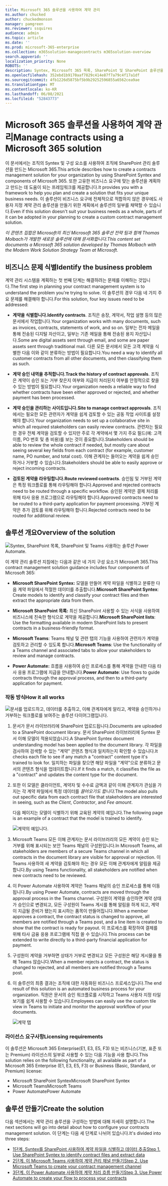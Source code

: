 ```yaml
---
title: Microsoft 365 솔루션을 사용하여 계약 관리
ms.author: chucked
author: chuckedmonson
manager: pamgreen
ms.reviewer: ssquires
audience: admin
ms.topic: article
ms.date: ''
ms.prod: microsoft-365-enterprise
ms.collection: m365solution-managecontracts m365solution-overview
search.appverid: ''
localization_priority: None
ROBOTS: ''
description: Syntex, Microsoft 365 목록, SharePoint 및 SharePoint 솔루션을 사용하여 계약을 관리하는 Microsoft Teams 방법을 Power Automate.
ms.openlocfilehash: 352ebd1b9170aaf7829c414e87f7a79c4f17a1df
ms.sourcegitcommit: 4fb1226d5875bf5b9b29252596855a6562cea9ae
ms.translationtype: MT
ms.contentlocale: ko-KR
ms.lasthandoff: 06/08/2021
ms.locfileid: "52843773"
---
```

# <a name="manage-contracts-using-a-microsoft-365-solution"></a><span data-ttu-id="e8707-103">Microsoft 365 솔루션을 사용하여 계약 관리</span><span class="sxs-lookup"><span data-stu-id="e8707-103">Manage contracts using a Microsoft 365 solution</span></span>

<span data-ttu-id="e8707-104">이 문서에서는 조직의 Syntex 및 구성 요소를 사용하여 조직에 SharePoint 관리 솔루션을 만드는 Microsoft 365.</span><span class="sxs-lookup"><span data-stu-id="e8707-104">This article describes how to create a contracts management solution for your organization by using SharePoint Syntex and components of Microsoft 365.</span></span> <span data-ttu-id="e8707-105">또한 고유한 비즈니스 요구에 맞는 솔루션을 계획하고 만드는 데 도움이 되는 프레임워크를 제공합니다.</span><span class="sxs-lookup"><span data-stu-id="e8707-105">It provides you with a framework to help you plan and create a solution that fits your unique business needs.</span></span> <span data-ttu-id="e8707-106">이 솔루션이 비즈니스 요구에 전체적으로 적합하지 않은 경우에도 사용자 지정 계약 관리 솔루션을 만들기 위한 계획에서 솔루션의 일부를 채택할 수 있습니다.</span><span class="sxs-lookup"><span data-stu-id="e8707-106">Even if this solution doesn't suit your business needs as a whole, parts of it can be adopted in your planning to create a custom contract management solution.</span></span>

<span data-ttu-id="e8707-107">*이 콘텐츠 집합은 Microsoft의 최신 Microsoft 365 솔루션 전략 팀과 함께 Thomas Molbach가 개발한 새로운 솔루션에 대해 문서화합니다.*</span><span class="sxs-lookup"><span data-stu-id="e8707-107">*This content set documents a Microsoft 365 solution developed by Thomas Molbach with the Modern Work Solution Strategy Team at Microsoft.*</span></span>

## <a name="identify-the-business-problem"></a><span data-ttu-id="e8707-108">비즈니스 문제 식별</span><span class="sxs-lookup"><span data-stu-id="e8707-108">Identify the business problem</span></span>

<span data-ttu-id="e8707-109">계약 관리 시스템을 계획하는 첫 번째 단계는 해결하려는 문제를 이해하는 것입니다.</span><span class="sxs-lookup"><span data-stu-id="e8707-109">The first step in planning your contract management system is to understand the problem you're trying to solve.</span></span> <span data-ttu-id="e8707-110">이 솔루션의 경우 다음 네 가지 주요 문제를 해결해야 합니다.</span><span class="sxs-lookup"><span data-stu-id="e8707-110">For this solution, four key issues need to be addressed:</span></span>

- <span data-ttu-id="e8707-111">**계약을 식별합니다.**</span><span class="sxs-lookup"><span data-stu-id="e8707-111">**Identify contracts**.</span></span> <span data-ttu-id="e8707-112">조직은 송장, 계약서, 작업 설명 등의 많은 문서에서 작업합니다.</span><span class="sxs-lookup"><span data-stu-id="e8707-112">Your organization works with many documents, such as invoices, contracts, statements of work, and so on.</span></span>  <span data-ttu-id="e8707-113">일부는 전자 메일을 통해 전송된 디지털 자산이고, 일부는 기존 메일을 통해 전송된 용지 자산입니다.</span><span class="sxs-lookup"><span data-stu-id="e8707-113">Some are digital assets sent through email, and some are paper assets sent through traditional mail.</span></span> <span data-ttu-id="e8707-114">다른 모든 문서에서 모든 고객 계약을 식별한 다음 이와 같이 분류하는 방법이 필요합니다.</span><span class="sxs-lookup"><span data-stu-id="e8707-114">You need a way to identify all customer contracts from all other documents, and then classifying them as such.</span></span>

- <span data-ttu-id="e8707-115">**계약 승인 내역을 추적합니다.**</span><span class="sxs-lookup"><span data-stu-id="e8707-115">**Track the history of contract approvals**.</span></span> <span data-ttu-id="e8707-116">조직은 계약이 승인 또는 거부 찾은지 여부와 지급이 처리된지 여부를 안정적으로 찾을 수 있는 방법이 필요합니다.</span><span class="sxs-lookup"><span data-stu-id="e8707-116">Your organization needs a reliable way to find whether contracts have been either approved or rejected, and whether payment has been processed.</span></span> 

- <span data-ttu-id="e8707-117">**계약 승인을 관리하는 사이트입니다.**</span><span class="sxs-lookup"><span data-stu-id="e8707-117">**Site to manage contract approvals**.</span></span> <span data-ttu-id="e8707-118">조직에서는 필요한 모든 관련자가 계약을 쉽게 검토할 수 있는 공동 작업 사이트를 설정해야 합니다.</span><span class="sxs-lookup"><span data-stu-id="e8707-118">Your organization needs to set up a collaborative site in which all required stakeholders can easily review contracts.</span></span> <span data-ttu-id="e8707-119">관련자는 필요한 경우 전체 계약을 검토할 수 있지만 주로 각 계약에서 몇 가지 주요 필드(예: 고객 이름, PO 번호 및 총 비용)를 보는 것이 중요합니다.</span><span class="sxs-lookup"><span data-stu-id="e8707-119">Stakeholders should be able to review the whole contract if needed, but mostly care about seeing several key fields from each contract (for example, customer name, PO number, and total cost).</span></span> <span data-ttu-id="e8707-120">이해 관계자는 들어오는 계약을 쉽게 승인하거나 거부할 수 있습니다.</span><span class="sxs-lookup"><span data-stu-id="e8707-120">Stakeholders should be able to easily approve or reject incoming contracts.</span></span>

- <span data-ttu-id="e8707-121">**검토된 계약을 라우팅합니다.**</span><span class="sxs-lookup"><span data-stu-id="e8707-121">**Route reviewed contracts**.</span></span> <span data-ttu-id="e8707-122">승인됨 및 거부된 계약은 특정 워크플로를 통해 라우팅해야 합니다.</span><span class="sxs-lookup"><span data-stu-id="e8707-122">Approved and rejected contracts need to be routed through a specific workflow.</span></span> <span data-ttu-id="e8707-123">승인된 계약은 결제 처리를 위해 타사 응용 프로그램으로 라우팅해야 합니다.</span><span class="sxs-lookup"><span data-stu-id="e8707-123">Approved contracts need to be routed to a third-party application for payment processing.</span></span> <span data-ttu-id="e8707-124">거부된 계약은 추가 검토를 위해 라우팅해야 합니다.</span><span class="sxs-lookup"><span data-stu-id="e8707-124">Rejected contracts need to be routed for additional review.</span></span>

## <a name="overview-of-the-solution"></a><span data-ttu-id="e8707-125">솔루션 개요</span><span class="sxs-lookup"><span data-stu-id="e8707-125">Overview of the solution</span></span>

  ![Syntex, SharePoint 목록, SharePoint 및 Teams 사용하는 솔루션 Power Automate.](../media/content-understanding/syntex-solution-manage-contracts-setup-steps.png)

<span data-ttu-id="e8707-127">이 계약 관리 솔루션 지침에는 다음과 같은 네 가지 구성 요소가 Microsoft 365.</span><span class="sxs-lookup"><span data-stu-id="e8707-127">This contract management solution guidance includes four components of Microsoft 365:</span></span>

- <span data-ttu-id="e8707-128">**Microsoft SharePoint Syntex:** 모델을 만들어 계약 파일을 식별하고 분류한 다음 계약 파일에서 적절한 데이터를 추출합니다.</span><span class="sxs-lookup"><span data-stu-id="e8707-128">**Microsoft SharePoint Syntex**: Create models to identify and classify your contract files and then extract the appropriate data from them.</span></span>

- <span data-ttu-id="e8707-129">**Microsoft SharePoint 목록:** 최신 SharePoint 사용할 수 있는 서식을 사용하여 비즈니스에 친숙한 형식으로 계약을 제공합니다.</span><span class="sxs-lookup"><span data-stu-id="e8707-129">**Microsoft SharePoint lists**: Use the formatting available in modern SharePoint lists to present contracts in a business-friendly format.</span></span>

- <span data-ttu-id="e8707-130">**Microsoft Teams**: Teams 채널 및 관련 탭의 기능을 사용하여 관련자가 계약을 검토하고 관리할 수 있도록 합니다.</span><span class="sxs-lookup"><span data-stu-id="e8707-130">**Microsoft Teams**: Use the functionality of a Teams channel and associated tabs to allow your stakeholders to review and manage contracts.</span></span>

- <span data-ttu-id="e8707-131">**Power Automate:** 흐름을 사용하여 승인 프로세스를 통해 계약을 안내한 다음 타사 응용 프로그램에 지급을 안내합니다.</span><span class="sxs-lookup"><span data-stu-id="e8707-131">**Power Automate**: Use flows to guide contracts through the approval process, and then to a third-party application for payment.</span></span>

### <a name="how-it-all-works"></a><span data-ttu-id="e8707-132">작동 방식</span><span class="sxs-lookup"><span data-stu-id="e8707-132">How it all works</span></span>

  ![문서를 업로드하고, 데이터를 추출하고, 이해 관계자에게 알리고, 계약을 승인하거나 거부하는 워크플로를 보여주는 솔루션 다이어그램입니다.](../media/content-understanding/syntex-solution-manage-contracts-overview.png)

1. <span data-ttu-id="e8707-134">문서가 문서 라이브러리에 SharePoint 업로드됩니다.</span><span class="sxs-lookup"><span data-stu-id="e8707-134">Documents are uploaded to a SharePoint document library.</span></span> <span data-ttu-id="e8707-135">문서 SharePoint 라이브러리에 Syntex 문서 이해 모델이 적용되었습니다.</span><span class="sxs-lookup"><span data-stu-id="e8707-135">A SharePoint Syntex document understanding model has been applied to the document library.</span></span> <span data-ttu-id="e8707-136">각 파일을 검사하여 검색할 수 있는 "계약" 콘텐츠 형식과 일치하는지 확인할 수 있습니다.</span><span class="sxs-lookup"><span data-stu-id="e8707-136">It checks each file to see if any match a "contract" content type it's trained to look for.</span></span> <span data-ttu-id="e8707-137">일치하는 파일을 찾으면 해당 파일을 "계약"으로 분류하고 문서의 콘텐츠 형식을 업데이트합니다.</span><span class="sxs-lookup"><span data-stu-id="e8707-137">If it finds a match, it classifies the file as a "contract" and updates the content type for the document.</span></span>

2. <span data-ttu-id="e8707-138">또한 이 모델은 클라이언트, 계약자 및 수수료 금액과 같이 이해 관계자가 관심을 가지는 각 계약 파일에서 특정 데이터를 *끌어오기도 합니다.*</span><span class="sxs-lookup"><span data-stu-id="e8707-138">The model also pulls out specific data from each contract file that stakeholders are interested in seeing, such as the *Client*, *Contractor*, and *Fee amount*.</span></span>

    <span data-ttu-id="e8707-139">다음 페이지는 모델이 식별하기 위해 교육된 계약의 예입니다.</span><span class="sxs-lookup"><span data-stu-id="e8707-139">The following page is an example of a contract that the model is trained to identify.</span></span>

      ![계약의 예입니다.](../media/content-understanding/contract.png)

3. <span data-ttu-id="e8707-141">Microsoft Teams 모든 이해 관계자는 문서 라이브러리의 모든 계약이 승인 또는 거부를 위해 표시되는 보안 Teams 채널의 구성원입니다.</span><span class="sxs-lookup"><span data-stu-id="e8707-141">In Microsoft Teams, all stakeholders are members of a secure Teams channel in which all contracts in the document library are visible for approval or rejection.</span></span> <span data-ttu-id="e8707-142">이 Teams 사용하여 새 계약을 검토해야 하는 경우 모든 이해 관계자에게 알림을 제공합니다.</span><span class="sxs-lookup"><span data-stu-id="e8707-142">By using Teams functionality, all stakeholders are notified when new contracts need to be reviewed.</span></span>
 
4. <span data-ttu-id="e8707-143">이 Power Automate 사용하여 계약은 Teams 채널의 승인 프로세스를 통해 이동됩니다.</span><span class="sxs-lookup"><span data-stu-id="e8707-143">By using Power Automate, contracts are moved through the approval process in the Teams channel.</span></span> <span data-ttu-id="e8707-144">구성원이 계약을 승인하면 계약 상태가 승인으로 변경되고, 모든 구성원이 Teams 게시를 통해 알림을 하게 되고, 계약이 지급될 준비가 됐는지 표시하는 품목이 만들어집니다.</span><span class="sxs-lookup"><span data-stu-id="e8707-144">When a member approves a contract, the contract status is changed to approve, all members are notified through a Teams post, and a line item is created to show that the contract is ready for payout.</span></span> <span data-ttu-id="e8707-145">이 프로세스를 확장하여 결제를 위해 타사 금융 응용 프로그램에 직접 쓸 수 있습니다.</span><span class="sxs-lookup"><span data-stu-id="e8707-145">This process can be extended to write directly to a third-party financial application for payment.</span></span>

5.  <span data-ttu-id="e8707-146">구성원이 계약을 거부하면 상태가 거부로 변경되고 모든 구성원은 해당 게시물을 통해 Teams 않습니다.</span><span class="sxs-lookup"><span data-stu-id="e8707-146">When a member rejects a contract, the status is changed to rejected, and all members are notified through a Teams post.</span></span>

6. <span data-ttu-id="e8707-147">이 솔루션의 최종 결과는 조직에 대한 자동화된 비즈니스 프로세스입니다.</span><span class="sxs-lookup"><span data-stu-id="e8707-147">The end result of this solution is an automated business process for your organization.</span></span> <span data-ttu-id="e8707-148">직원은 문서의 승인 워크플로를 시작하고 Teams 사용자 지정 타일 보기를 쉽게 사용할 수 있습니다.</span><span class="sxs-lookup"><span data-stu-id="e8707-148">Employees can easily use the custom tile view in Teams to initiate and monitor the approval workflow of your documents.</span></span> 

     ![계약 탭](../media/content-understanding/tile-view.png)

### <a name="licensing-requirements"></a><span data-ttu-id="e8707-150">라이선스 요구사항</span><span class="sxs-lookup"><span data-stu-id="e8707-150">Licensing requirements</span></span>

<span data-ttu-id="e8707-151">이 솔루션은 Microsoft 365 Enterprise(E1, E3, E5, F3) 또는 비즈니스(기본, 표준 또는 Premium) 라이선스의 일부로 사용할 수 있는 다음 기능을 사용 합니다.</span><span class="sxs-lookup"><span data-stu-id="e8707-151">This solution relies on the following functionality, all available as part of a Microsoft 365 Enterprise (E1, E3, E5, F3) or Business (Basic, Standard, or Premium) license:</span></span>

-   <span data-ttu-id="e8707-152">Microsoft SharePoint Syntex</span><span class="sxs-lookup"><span data-stu-id="e8707-152">Microsoft SharePoint Syntex</span></span>
-   <span data-ttu-id="e8707-153">Microsoft Teams</span><span class="sxs-lookup"><span data-stu-id="e8707-153">Microsoft Teams</span></span>
-   <span data-ttu-id="e8707-154">Power Automate</span><span class="sxs-lookup"><span data-stu-id="e8707-154">Power Automate</span></span>

## <a name="create-the-solution"></a><span data-ttu-id="e8707-155">솔루션 만들기</span><span class="sxs-lookup"><span data-stu-id="e8707-155">Create the solution</span></span>

<span data-ttu-id="e8707-156">다음 섹션에서는 계약 관리 솔루션을 구성하는 방법에 대해 자세히 설명합니다.</span><span class="sxs-lookup"><span data-stu-id="e8707-156">The next sections will go into detail about how to configure your contracts management solution.</span></span> <span data-ttu-id="e8707-157">이 단계는 다음 세 단계로 나뉘어 있습니다.</span><span class="sxs-lookup"><span data-stu-id="e8707-157">It's divided into three steps:</span></span>

- [<span data-ttu-id="e8707-158">1단계. Syntex를 SharePoint 사용하여 계약 파일을 식별하고 데이터 추출</span><span class="sxs-lookup"><span data-stu-id="e8707-158">Step 1. Use SharePoint Syntex to identify contract files and extract data</span></span>](solution-manage-contracts-step1.md)
- [<span data-ttu-id="e8707-159">2단계. 이 Microsoft Teams 사용하여 계약 관리 채널 만들기</span><span class="sxs-lookup"><span data-stu-id="e8707-159">Step 2. Use Microsoft Teams to create your contract management channel</span></span>](solution-manage-contracts-step2.md)
- [<span data-ttu-id="e8707-160">3단계. 이 Power Automate 사용하여 계약 처리 흐름 만들기</span><span class="sxs-lookup"><span data-stu-id="e8707-160">Step 3. Use Power Automate to create your flow to process your contracts</span></span>](solution-manage-contracts-step3.md)
